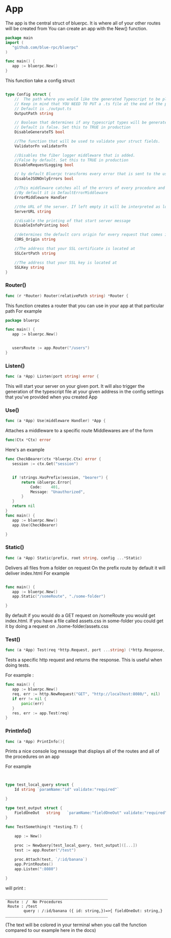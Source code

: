 # App 
The app is the central struct of bluerpc. It is where all of your other routes will be created from
You can create an app with the New() function.

``` go
package main
import (
   "github.com/blue-rpc/bluerpc"
)

func main() {
   app := bluerpc.New()
}
```


This function take a config struct 

```go

type Config struct {
	//  The path where you would like the generated Typescript to be placed.
	// Keep in mind that YOU NEED TO PUT a .ts file at the end of the path
	// Default is ./output.ts
	OutputPath string

	// Boolean that determines if any typescript types will be generated.
	// Default is false. Set this to TRUE in production
	DisableGenerateTS bool

	//The function that will be used to validate your struct fields.
	ValidatorFn validatorFn

	//Disables the fiber logger middleware that is added.
	//False by default. Set this to TRUE in production
	DisableRequestLogging bool

	// by default Bluerpc transforms every error that is sent to the user into a json by the format  ErrorResponse. Turn this to true if you would like fiber to handle what form will the errors have or write your own middleware to convert all of the errors to your liking
	DisableJSONOnlyErrors bool

	//This middleware catches all of the errors of every procedure and handles responding in a proper way
	//By default it is DefaultErrorMiddleware
	ErrorMiddleware Handler

	//the URL of the server. If left empty it will be interpreted as localhost
	ServerURL string

	//disable the printing of that start server message
	DisableInfoPrinting bool

	//determines the default cors origin for every request that comes in
	CORS_Origin string

	//The address that your SSL certificate is located at
	SSLCertPath string

	//The address that your SSL key is located at
	SSLKey string
}

```


### Router()
```go
func (r *Router) Router(relativePath string) *Router {
```

This function creates a router that you can use in your app at that particular path
For example
```go
package bluerpc

func main() {
   app := bluerpc.New()


   usersRoute := app.Router("/users")
}
```


### Listen()
```go
func (a *App) Listen(port string) error {

```

This will start your server on your given port. It will also trigger the generation of the typescript file at your given address in the config settings that you've provided when you created App

### Use()

```go
func (a *App) Use(middleware Handler) *App {
```

Attaches a middleware to a specific route
Middlewares are of the form
```go
func(Ctx *Ctx) error
```

Here's an example
```go
func CheckBearer(ctx *bluerpc.Ctx) error {
   session := ctx.Get("session")


   if !strings.HasPrefix(session, "bearer") {
       return &bluerpc.Error{
           Code:    401,
           Message: "Unauthorized",
       }
   }
   return nil
}
func main() {
   app := bluerpc.New()
   app.Use(CheckBearer)

}
```

### Static()
```go
func (a *App) Static(prefix, root string, config ...*Static)
```

Delivers all files from a folder on request
On the prefix route by default it will deliver index.html
For example


```go

func main() {
   app := bluerpc.New()
   app.Static("/someRoute", "./some-folder")

}
```




By default if you would do a GET request on /someRoute you would get index.html. If you have a file called assets.css in some-folder you could get it by doing a request on ./some-folder/assets.css

### Test()

```go
func (a *App) Test(req *http.Request, port ...string) (*http.Response, error) {
```

Tests a specific http request and returns the response. This is useful when doing tests.

For example :

```go
func main() {
   app := bluerpc.New()
   req, err := http.NewRequest("GET", "http://localhost:8080/", nil)
   if err != nil {
       panic(err)
   }
   res, err := app.Test(req)
}

```



### PrintInfo()

```go
func (a *App) PrintInfo(){
```

Prints a nice console log message that displays all of the routes and all of the procedures on an app

For example 
```go


type test_local_query struct {
	Id string `paramName:"id" validate:"required"`

}

type test_output struct {
	FieldOneOut   string   `paramName:"fieldOneOut" validate:"required"`
}

func TestSomething(t *testing.T) {
	
	app := New()

	proc := NewQuery[test_local_query, test_output]([...])
	test := app.Router("/test")

	proc.Attach(test, `/:id/banana`)
	app.PrintRoutes()
	app.Listen(":8080")

}
```

will print :

```terminal
_____________________________________________
 Route : /  No Procedures 
 Route : /test 
        query : /:id/banana ({ id: string,})=>{ fieldOneOut: string,}
_____________________________________________
```

(The text will be colored in your terminal when you call the function compared to our example here in the docs)